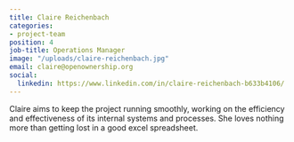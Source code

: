 ```yaml
---
title: Claire Reichenbach
categories:
- project-team
position: 4
job-title: Operations Manager
image: "/uploads/claire-reichenbach.jpg"
email: claire@openownership.org
social:
  linkedin: https://www.linkedin.com/in/claire-reichenbach-b633b4106/
---
```


Claire aims to keep the project running smoothly, working on the efficiency and effectiveness of its internal systems and processes. She loves nothing more than getting lost in a good excel spreadsheet.